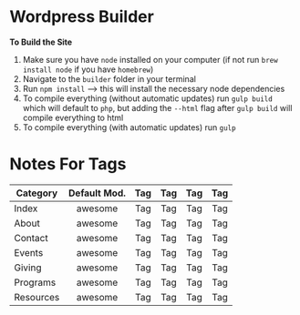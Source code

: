 # **Wordpress Builder**
**To Build the Site**
1. Make sure you have `node` installed on your computer (if not run `brew install node` if you have `homebrew`)
2. Navigate to the `builder` folder in your terminal
3. Run `npm install` --> this will install the necessary node dependencies
4. To compile everything (without automatic updates) run `gulp build` which will default to `php`, but adding the `--html` flag after `gulp build` will compile everything to html
5. To compile everything (with automatic updates) run `gulp`

# **Notes For Tags**
| Category      | Default Mod.  | Tag           | Tag           | Tag           | Tag           |
| ------------- |:-------------:|:-------------:|:-------------:|:-------------:|:-------------:|
| Index         | awesome       | Tag           | Tag           | Tag           | Tag           |
| About         | awesome       | Tag           | Tag           | Tag           | Tag           |
| Contact       | awesome       | Tag           | Tag           | Tag           | Tag           |
| Events        | awesome       | Tag           | Tag           | Tag           | Tag           |
| Giving        | awesome       | Tag           | Tag           | Tag           | Tag           |
| Programs      | awesome       | Tag           | Tag           | Tag           | Tag           |
| Resources     | awesome       | Tag           | Tag           | Tag           | Tag           |
